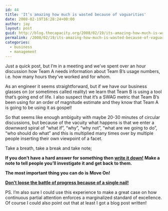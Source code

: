 ```yaml
---
id: 44
title: 'It’s amazing how much is wasted because of vaguarities'
date: 2008-02-19T16:28:24+00:00
author: jay
layout: post
guid: http://blog.thecapacity.org/2008/02/19/its-amazing-how-much-is-wasted-because-of-vaguarities/
permalink: /2008/02/19/its-amazing-how-much-is-wasted-because-of-vaguarities/
categories:
  - business
  - management
---
```

Just a quick post, but I’m in a meeting and we’ve spent over an hour discussion how Team A needs information about Team B’s usage numbers, i.e. how many hours they’ve worked and for whom.

As an engineer it seems straightforward, but if we have our business glasses on (or sometimes called reality) we learn that Team B is using a tool that’s going end of life. I also suspect that it’s a SWAG metric that Team B’s been using for an order of magnitude estimate and they know that Team A is going to be using it as gospel!

So that seems like enough ambiguity with maybe 20-30 minutes of circular discussions, but because of the vacuity what happens is that we enter a downward spiral of “what if”, “why”, “why not”, “what are we going to do”, “who should do what” and this is multiplied many times over by multiple people inserting their own viewpoint of a facet.

Take a breath, take a break and take note;

**If you don’t have a hard answer for something then <u>write it down!</u> Make a note to tell people you’ll investigate it and get back to them.**

**The most important thing you can do is** **Move On!**

**[Don’t loose the battle of progress because of a single nail!](http://www.rhymes.org.uk/for_want_of_a_nail.htm "For want of a nail...")**

PS. I’m also sure I could use this experience to make a great case on how continuous partial attention enforces a marginalized standard of excellence. Of course I could also point out that at least I got a blog post written!
